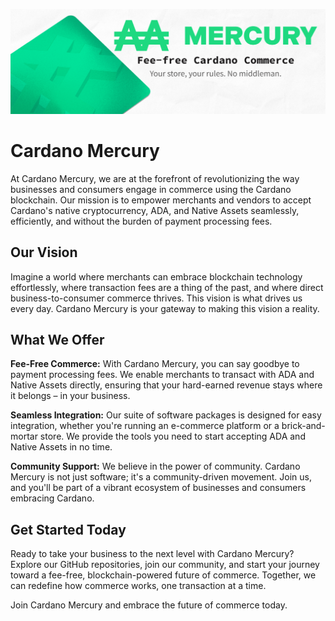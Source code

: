 ![Cardano Mercury: Fee-Free Cardano Commerce](https://github.com/cardano-mercury/.github/blob/9a0c6e10f3e1be58f1d357add3dc0d549c8605ee/media/header.png)

# Cardano Mercury

At Cardano Mercury, we are at the forefront of revolutionizing the way businesses and consumers engage in commerce using
the Cardano blockchain. Our mission is to empower merchants and vendors to accept Cardano's native cryptocurrency, ADA,
and Native Assets seamlessly, efficiently, and without the burden of payment processing fees.

## Our Vision

Imagine a world where merchants can embrace blockchain technology effortlessly, where transaction fees are a thing of
the past, and where direct business-to-consumer commerce thrives. This vision is what drives us every day. Cardano
Mercury is your gateway to making this vision a reality.

## What We Offer

**Fee-Free Commerce:** With Cardano Mercury, you can say goodbye to payment processing fees. We enable merchants to
transact with ADA and Native Assets directly, ensuring that your hard-earned revenue stays where it belongs – in your
business.

**Seamless Integration:** Our suite of software packages is designed for easy integration, whether you're running an
e-commerce platform or a brick-and-mortar store. We provide the tools you need to start accepting ADA and Native Assets
in no time.

**Community Support:** We believe in the power of community. Cardano Mercury is not just software; it's a
community-driven movement. Join us, and you'll be part of a vibrant ecosystem of businesses and consumers embracing
Cardano.

## Get Started Today

Ready to take your business to the next level with Cardano Mercury? Explore our GitHub repositories, join our community,
and start your journey toward a fee-free, blockchain-powered future of commerce. Together, we can redefine how commerce
works, one transaction at a time.

Join Cardano Mercury and embrace the future of commerce today.